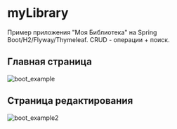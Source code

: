 # myLibrary
Пример приложения "Моя Библиотека" на Spring Boot/H2/Flyway/Thymeleaf. CRUD - операции + поиск.
## Главная страница
![boot_example](https://user-images.githubusercontent.com/48937761/56189228-a1855c80-6051-11e9-8604-e66aa69297b6.jpg)
## Страница редактирования
![boot_example2](https://user-images.githubusercontent.com/48937761/56189245-a8ac6a80-6051-11e9-91d2-5152aee38ee6.jpg)
